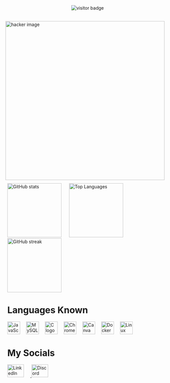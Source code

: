 
<div align="center">
  <img src="https://visitor-badge.laobi.icu/badge?page_id=F3RBU5.F3RBU5&left_text=My%20Visitors" alt="visitor badge" />
</div>

###

<img align="right" height="500" src="https://static.vecteezy.com/system/resources/previews/013/445/888/original/hacker-data-security-technology-blue-background-data-secure-theft-crime-hack-digital-tech-abstract-privacy-hi-tech-binary-code-virus-attack-data-internet-network-connection-illustration-vector.jpg" alt="hacker image" style="margin: 10px;" />

###

<div align="left">
  <img src="https://github-readme-stats.vercel.app/api?username=F3RBU5&hide_title=false&hide_rank=false&show_icons=true&include_all_commits=true&count_private=true&disable_animations=false&theme=dracula&locale=en&hide_border=false&order=1" height="170" alt="GitHub stats" style="margin-right: 20px;" />
  <img src="https://github-readme-stats.vercel.app/api/top-langs?username=F3RBU5&locale=en&hide_title=false&layout=compact&card_width=320&langs_count=5&theme=dracula&hide_border=false&order=2" height="170" alt="Top Languages" style="margin-right: 20px;" />
  <img src="https://streak-stats.demolab.com?user=F3RBU5&locale=en&mode=daily&theme=dracula&hide_border=false&border_radius=5&order=3" height="170" alt="GitHub streak" />
</div>

###

<h1 align="left">Languages Known</h1>

<div align="left">
  <img src="https://cdn.jsdelivr.net/gh/devicons/devicon/icons/javascript/javascript-original.svg" height="40" alt="JavaScript logo" style="margin-right: 15px;" />
  <img src="https://cdn.jsdelivr.net/gh/devicons/devicon/icons/mysql/mysql-original.svg" height="40" alt="MySQL logo" style="margin-right: 15px;" />
  <img src="https://cdn.jsdelivr.net/gh/devicons/devicon/icons/c/c-original.svg" height="40" alt="C logo" style="margin-right: 15px;" />
  <img src="https://cdn.jsdelivr.net/gh/devicons/devicon/icons/chrome/chrome-original.svg" height="40" alt="Chrome logo" style="margin-right: 15px;" />
  <img src="https://cdn.jsdelivr.net/gh/devicons/devicon/icons/canva/canva-original.svg" height="40" alt="Canva logo" style="margin-right: 15px;" />
  <img src="https://cdn.jsdelivr.net/gh/devicons/devicon/icons/docker/docker-original.svg" height="40" alt="Docker logo" style="margin-right: 15px;" />
  <img src="https://cdn.jsdelivr.net/gh/devicons/devicon/icons/linux/linux-original.svg" height="40" alt="Linux logo" />
</div>

###

<h1 align="left">My Socials</h1>

<div align="left">
  <a href="https://www.linkedin.com/in/F3RBU5/" target="_blank">
    <img src="https://raw.githubusercontent.com/maurodesouza/profile-readme-generator/master/src/assets/icons/social/linkedin/default.svg" width="52" height="40" alt="LinkedIn logo" style="margin-right: 20px;" />
  </a>
  <a href="https://discordapp.com/users/F3RBU5" target="_blank">
    <img src="https://raw.githubusercontent.com/maurodesouza/profile-readme-generator/master/src/assets/icons/social/discord/default.svg" width="52" height="40" alt="Discord logo" />
  </a>
</div>

###
